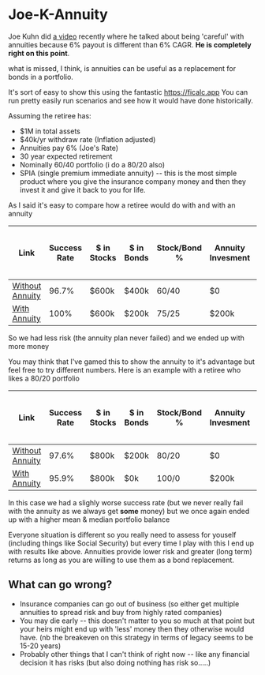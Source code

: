 # Joe-K-Annuity

Joe Kuhn did [a video](https://www.youtube.com/watch?v=1bjMv3AQqnc&ab_channel=JoeKuhn) recently where he talked about being 'careful' with annuities because 6% payout is different than 6% CAGR.  **He is completely right on this point**.

what is missed, I think, is annuities can be useful as a replacement for bonds in a portfolio.

It's sort of easy to show this using the fantastic https://ficalc.app  You can run pretty easily run scenarios and see how it would have done historically.

Assuming the retiree has:
* $1M in total assets
* $40k/yr withdraw rate (Inflation adjusted)
* Annuities pay 6% (Joe's Rate)
* 30 year expected retirement
* Nominally 60/40 portfolio (i do a 80/20 also) 
* SPIA (single premium immediate annuity) -- this is the most simple product where you give the insurance company money and then they invest it and give it back to you for life.  

As I said it's easy to compare how a retiree would do with and with an annuity 

Link | Success Rate | $ in Stocks |  $ in Bonds | Stock/Bond % | Annuity Invesment | Annuity annual payout (no inflation adjustment) |  Median portfolio end value | Mean Portfolio End Value
-- | -- |---       |---       |--- | -- | -- |-- | --
[Without Annuity](https://ficalc.app?additionalIncome=%5B%5D&additionalWithdrawals=%5B%5D&annualWithdrawal=40000&bondsFees=0.05&bondsFinalRatio=15&bondsInitialRatio=40&cashFees=0&cashFinalRatio=5&cashGrowth=1.5&cashInitialRatio=0&changeAllocationsOverTime=false&equitiesFees=0.04&equitiesFinalRatio=80&equitiesInitialRatio=60&inflationAdjustedFirstYearWithdrawal=true&initialPortfolioValue=1000000&maxWithdrawalLimit=60000&maxWithdrawalLimitEnabled=false&minWithdrawalLimit=20000&minWithdrawalLimitEnabled=true&numberOfYears=30&portfolioRebalanceEquation=linear&rebalance=true&rebalanceFrequency=1&retirementStartingAge=60&withdrawalStrategyName=constantDollar) | 96.7% | $600k | $400k | 60/40 | $0 | $0 | $1,324,181 | $1,882,896| 
[With Annuity](https://ficalc.app?additionalIncome=%5B%7B%22name%22%3A%22Annuity%22%2C%22value%22%3A12000%2C%22inflationAdjusted%22%3Afalse%2C%22delayInflation%22%3Afalse%2C%22lastsForever%22%3Atrue%2C%22duration%22%3A1%2C%22startYearNumber%22%3A0%2C%22disabled%22%3Afalse%7D%5D&additionalWithdrawals=%5B%5D&annualWithdrawal=40000&bondsFees=0.05&bondsFinalRatio=15&bondsInitialRatio=25&cashFees=0&cashFinalRatio=5&cashGrowth=1.5&cashInitialRatio=0&changeAllocationsOverTime=false&equitiesFees=0.04&equitiesFinalRatio=80&equitiesInitialRatio=75&inflationAdjustedFirstYearWithdrawal=true&initialPortfolioValue=800000&maxWithdrawalLimit=60000&maxWithdrawalLimitEnabled=false&minWithdrawalLimit=20000&minWithdrawalLimitEnabled=true&numberOfYears=30&portfolioRebalanceEquation=linear&rebalance=true&rebalanceFrequency=1&retirementStartingAge=60&withdrawalStrategyName=constantDollar) | 100% | $600k | $200k | 75/25 | $200k | $12k | $1,775,329 | $2,086,130 |


So we had less risk (the annuity plan never failed) and we ended up with more money 

You may think that I've gamed this to show the annuity to it's advantage but feel free to try different numbers.  Here is an example with a retiree who likes a 80/20 portfolio

Link | Success Rate | $ in Stocks |  $ in Bonds | Stock/Bond % | Annuity Invesment | Annuity annual payout (no inflation adjustment) |  Median portfolio end value | Mean Portfolio End Value
-- | -- |---       |---       |--- | -- | -- |-- | --
[Without Annuity](https://ficalc.app?additionalIncome=%5B%5D&additionalWithdrawals=%5B%5D&annualWithdrawal=40000&bondsFees=0.05&bondsFinalRatio=15&bondsInitialRatio=20&cashFees=0&cashFinalRatio=5&cashGrowth=1.5&cashInitialRatio=0&changeAllocationsOverTime=false&equitiesFees=0.04&equitiesFinalRatio=80&equitiesInitialRatio=80&inflationAdjustedFirstYearWithdrawal=true&initialPortfolioValue=1000000&maxWithdrawalLimit=60000&maxWithdrawalLimitEnabled=false&minWithdrawalLimit=20000&minWithdrawalLimitEnabled=true&numberOfYears=30&portfolioRebalanceEquation=linear&rebalance=true&rebalanceFrequency=1&retirementStartingAge=60&withdrawalStrategyName=constantDollar) | 97.6% | $800k | $200k | 80/20 | $0 | $0 | $2,232,897 | $2,601,041| 
[With Annuity]() | 95.9% | $800k | $0k | 100/0 | $200k | $12k | $2,620,290 | $2,932,394 |

In this case we had a slighly worse success rate (but we never really fail with the annuity as we always get **some** money) but we once again ended up with a higher mean & median portfolio balance

Everyone situation is different so you really need to assess for youself (including things like Social Security) but every time I play with this I end up with results like above.  Annuities provide lower risk and greater (long term) returns as long as you are willing to use them as a bond replacement.

## What can go wrong?

* Insurance companies can go out of business (so either get multiple annuities to spread risk and buy from highly rated companies)
* You may die early -- this doesn't matter to you so much at that point but your heirs might end up with 'less' money then they otherwise would have. (nb the breakeven on this strategy in terms of legacy seems to be 15-20 years)
* Probably other things that I can't think of right now -- like any financial decision it has risks (but also doing nothing has risk so.....)

